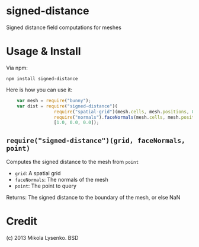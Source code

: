 signed-distance
===============
Signed distance field computations for meshes

Usage & Install
===============
Via npm:

    npm install signed-distance

Here is how you can use it:

```js
    var mesh = require("bunny");
    var dist = require("signed-distance")(
                  require("spatial-grid")(mesh.cells, mesh.positions, 0.1), 
                  require("normals").faceNormals(mesh.cells, mesh.positions),
                  [1.0, 0.0, 0.0]);
```                  

`require("signed-distance")(grid, faceNormals, point)`
------------------------------------------------------
Computes the signed distance to the mesh from `point`

* `grid`: A spatial grid
* `faceNormals`: The normals of the mesh
* `point`: The point to query

Returns: The signed distance to the boundary of the mesh, or else NaN

Credit
======
(c) 2013 Mikola Lysenko. BSD
